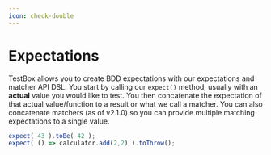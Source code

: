 ```yaml
---
icon: check-double
---
```


# Expectations

TestBox allows you to create BDD expectations with our expectations and matcher API DSL. You start by calling our `expect()` method, usually with an **actual** value you would like to test. You then concatenate the expectation of that actual value/function to a result or what we call a matcher. You can also concatenate matchers (as of v2.1.0) so you can provide multiple matching expectations to a single value.

```javascript
expect( 43 ).toBe( 42 );
expect( () => calculator.add(2,2) ).toThrow();
```
